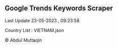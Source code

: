 

## Google Trends Keywords Scraper 
 
Last Update 23-05-2023 , 09:23:58

Country List :
VIETNAM.json



© Abdul Muttaqin 
